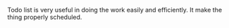 Todo list is very useful in doing the work easily and efficiently. It make the thing properly scheduled.
